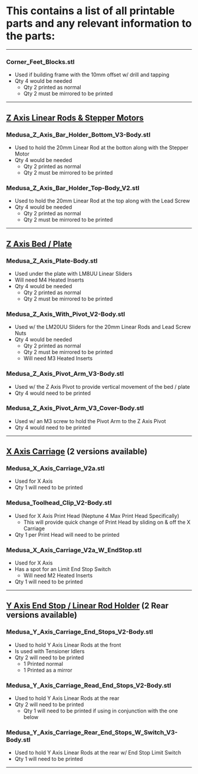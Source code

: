 # This contains a list of all printable parts and any relevant information to the parts:

****

### Corner_Feet_Blocks.stl
- Used if building frame with the 10mm offset w/ drill and tapping
- Qty 4 would be needed
  - Qty 2 printed as normal
  - Qty 2 must be mirrored to be printed

****
## <ins>Z Axis Linear Rods & Stepper Motors</ins>

### Medusa_Z_Axis_Bar_Holder_Bottom_V3-Body.stl
- Used to hold the 20mm Linear Rod at the botton along with the Stepper Motor
- Qty 4 would be needed
  - Qty 2 printed as normal
  - Qty 2 must be mirrored to be printed

### Medusa_Z_Axis_Bar_Holder_Top-Body_V2.stl
- Used to hold the 20mm Linear Rod at the top along with the Lead Screw
- Qty 4 would be needed
  - Qty 2 printed as normal
  - Qty 2 must be mirrored to be printed

****
## <ins>Z Axis Bed / Plate</ins>

### Medusa_Z_Axis_Plate-Body.stl
- Used under the plate with LM8UU Linear Sliders
- Will need M4 Heated Inserts
- Qty 4 would be needed
  - Qty 2 printed as normal
  - Qty 2 must be mirrored to be printed

### Medusa_Z_Axis_With_Pivot_V2-Body.stl
- Used w/ the LM20UU Sliders for the 20mm Linear Rods and Lead Screw Nuts
- Qty 4 would be needed
  - Qty 2 printed as normal
  - Qty 2 must be mirrored to be printed
  - Will need M3 Heated Inserts
 
### Medusa_Z_Axis_Pivot_Arm_V3-Body.stl
- Used w/ the Z Axis Pivot to provide vertical movement of the bed / plate
- Qty 4 would need to be printed

### Medusa_Z_Axis_Pivot_Arm_V3_Cover-Body.stl
- Used w/ an M3 screw to hold the Pivot Arm to the Z Axis Pivot
- Qty 4 would need to be printed

****
## <ins>X Axis Carriage</ins> (2 versions available)

### Medusa_X_Axis_Carriage_V2a.stl
- Used for X Axis
- Qty 1 will need to be printed

### Medusa_Toolhead_Clip_V2-Body.stl
- Used for X Axis Print Head (Neptune 4 Max Print Head Specifically)
  - This will provide quick change of Print Head by sliding on & off the X Carriage
- Qty 1 per Print Head will need to be printed

### Medusa_X_Axis_Carriage_V2a_W_EndStop.stl
- Used for X Axis
- Has a spot for an Limit End Stop Switch
  - Will need M2 Heated Inserts
- Qty 1 will need to be printed

****
## <ins>Y Axis End Stop / Linear Rod Holder</ins> (2 Rear versions available)

### Medusa_Y_Axis_Carriage_End_Stops_V2-Body.stl
- Used to hold Y Axis Linear Rods at the front
- Is used with Tensioner Idlers 
- Qty 2 will need to be printed
  - 1 Printed normal
  - 1 Printed as a mirror

### Medusa_Y_Axis_Carriage_Read_End_Stops_V2-Body.stl
- Used to hold Y Axis Linear Rods at the rear
- Qty 2 will need to be printed
  - Qty 1 will need to be printed if using in conjunction with the one below

### Medusa_Y_Axis_Carriage_Rear_End_Stops_W_Switch_V3-Body.stl
- Used to hold Y Axis Linear Rods at the rear w/ End Stop Limit Switch
- Qty 1 will need to be printed

****
